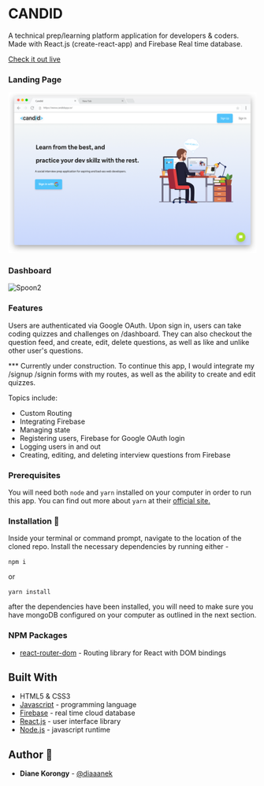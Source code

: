 # CANDID

A technical prep/learning platform application for developers & coders. Made with React.js (create-react-app) and Firebase Real time database.

[Check it out live](https://candidapp.co)

### Landing Page
![Candid](https://raw.githubusercontent.com/diaaanek/candid/master/public/candidmock1.png)

### Dashboard
![Spoon2](https://raw.githubusercontent.com/diaaanek/SPOON_Client/master/public/myplate.png)


### Features

Users are authenticated via Google OAuth. Upon sign in, users can take coding quizzes and challenges on /dashboard. They can also checkout the question feed, and create, edit, delete questions, as well as like and unlike other user's questions.

\*\*\* Currently under construction. To continue this app, I would integrate my /signup /signin forms with my routes, as well as the ability to create and edit quizzes.

Topics include:

- Custom Routing
- Integrating Firebase
- Managing state
- Registering users, Firebase for Google OAuth login
- Logging users in and out
- Creating, editing, and deleting interview questions from Firebase

### Prerequisites

You will need both `node` and `yarn` installed on your computer in order to run this app. You can find out more about `yarn` at their [official site.](https://yarnpkg.com/lang/en/docs/install/)

### Installation :file_folder:

Inside your terminal or command prompt, navigate to the location of the cloned repo. Install the necessary dependencies by running either -

```
npm i
```

or

```
yarn install
```

after the dependencies have been installed, you will need to make sure you have mongoDB configured on your computer as outlined in the next section.

### NPM Packages

- [react-router-dom](https://www.npmjs.com/package/react-router-dom) - Routing library for React with DOM bindings

## Built With

- HTML5 & CSS3
- [Javascript](https://www.javascript.com/) - programming language
- [Firebase](https://www.firebase.com) - real time cloud database
- [React.js](https://reactjs.org/) - user interface library
- [Node.js](https://nodejs.org/en/) - javascript runtime

## Author :key:

- **Diane Korongy** - [@diaaanek](https://github.com/diaaanek)
